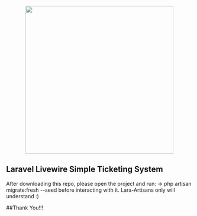 <p align="center"><a href="https://laravel.com" target="_blank"><img src="https://raw.githubusercontent.com/laravel/art/master/logo-lockup/5%20SVG/2%20CMYK/1%20Full%20Color/laravel-logolockup-cmyk-red.svg" width="400"></a></p>

## Laravel Livewire Simple Ticketing System 

After downloading this repo, please open the project and run:
 -> php artisan migrate:fresh --seed before interacting with it. 
Lara-Artisans only will understand :)

##Thank You!!!
